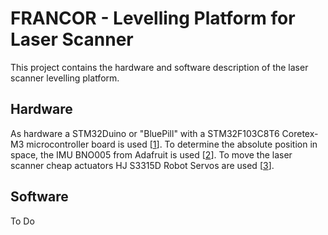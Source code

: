 # FRANCOR - Levelling Platform for Laser Scanner

This project contains the hardware and software description of the laser scanner levelling platform.

## Hardware
As hardware a STM32Duino or "BluePill" with a STM32F103C8T6 Coretex-M3 microcontroller board is used [[1](http://wiki.stm32duino.com/index.php?title=Blue_Pill)].
To determine the absolute position in space, the IMU BNO005 from Adafruit is used [[2](https://learn.adafruit.com/adafruit-bno055-absolute-orientation-sensor/overview)].
To move the laser scanner cheap actuators HJ S3315D Robot Servos are used [[3](https://www.ebay.de/itm/HJ-S3315D-15KG-Torque-Brushless-Motor-180-Digital-Robot-Servo-Straight-Mounting/222486453579?ssPageName=STRK%3AMEBIDX%3AIT&_trksid=p2060353.m1438.l2649)].

## Software
To Do
